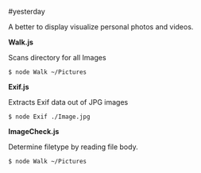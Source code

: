 #yesterday

A better to display visualize personal photos and videos. 



**Walk.js**

Scans directory for all Images

    $ node Walk ~/Pictures

**Exif.js**

Extracts Exif data out of JPG images

    $ node Exif ./Image.jpg


**ImageCheck.js**

Determine filetype by reading file body.

    $ node Walk ~/Pictures
